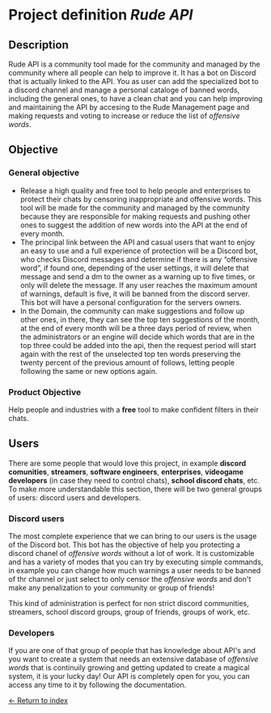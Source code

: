 # Project definition *Rude API*

## Description

Rude API is a community tool made for the community and managed by the community where all people can help to improve it. It has a bot on Discord that is actually linked to the API. You as user can add the specialized bot to a discord channel and manage a personal cataloge of banned words, including the  general ones, to have a clean chat and you can help improving and maintaining the API by accesing to  the Rude Management page and making requests and voting to increase or reduce the list of *offensive words*.

## Objective

### General objective

- Release a high quality and free tool to help people and enterprises to protect their chats by censoring inappropriate and offensive words. This tool will be made for the community and managed by the community because they are responsible for making requests and pushing other ones to suggest the addition of new words into the API at the end of every month.
- The principal link between the API and casual users that want to enjoy an easy to use and a full experience of protection will be a Discord bot, who checks Discord messages and determine if there is any “offensive word”, if found one, depending of the user settings, it will delete that message and send a dm to the owner as a warning up to five times, or only will delete the message. If any user reaches the maximum amount of warnings, default is five, it will be banned from the discord server. This bot will have a personal configuration for the servers owners. 
- In the Domain, the community can make suggestions and follow up other ones, in there, they can see the top ten suggestions of the month, at the end of every month will be a three days period of review, when the administrators or an engine will decide which words that are in the top three could be added into the api, then the request period will start again with the rest of the unselected top ten words preserving the twenty percent of the previous amount of follows, letting people following the same or new options again.
   

### Product Objective

Help people and industries with a **free** tool to make confident filters in their chats. 

## Users

There are some people that would love this project, in example **discord comunities**, **streamers**, **software engineers**, **enterprises**, **videogame developers** (in case they need to control chats), **school discord chats**, etc. To make more understandable this section, there will be two general groups of users: discord users and developers. 

### Discord users

The most complete experience that we can bring to our users is the usage of the Discord bot. This bot has the objective of help you protecting a discord chanel of *offensive words* without a lot of work. It is customizable and has a variety of modes that you can try by executing simple commands, in example you can change how much warnings a user needs to be banned of thr channel or just select to only censor the *offensive words* and don't make any penalization to your community or group of friends!

This kind of administration is perfect for non strict discord communities, streamers, school discord groups, group of friends, groups of work, etc.

### Developers

If you are one of that group of people that has knowledge about API's and you want to create a system that needs an extensive database of *offensive words* that is continuily growing and getting updated to create a magical system, it is your lucky day! Our API is completely open for you, you can access any time to it by following the documentation.

[<- Return to index](https://github.com/JoshuaMeza/CodePain_POO)